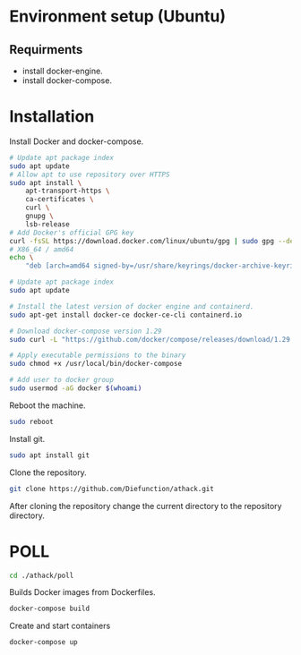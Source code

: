 # Environment setup (Ubuntu)
## Requirments
* install docker-engine.
* install docker-compose.

# Installation
Install Docker and docker-compose.
```bash
# Update apt package index
sudo apt update
# Allow apt to use repository over HTTPS
sudo apt install \
    apt-transport-https \
    ca-certificates \
    curl \
    gnupg \
    lsb-release
# Add Docker's official GPG key
curl -fsSL https://download.docker.com/linux/ubuntu/gpg | sudo gpg --dearmor -o /usr/share/keyrings/docker-archive-keyring.gpg
# X86_64 / amd64
echo \
    "deb [arch=amd64 signed-by=/usr/share/keyrings/docker-archive-keyring.gpg] https://download.docker.com/linux/ubuntu $(lsb_release -cs) stable" | sudo tee /etc/apt/sources.list.d/docker.list > /dev/null

# Update apt package index
sudo apt update

# Install the latest version of docker engine and containerd.
sudo apt-get install docker-ce docker-ce-cli containerd.io

# Download docker-compose version 1.29
sudo curl -L "https://github.com/docker/compose/releases/download/1.29.2/docker-compose-$(uname -s)-$(uname -m)" -o /usr/local/bin/docker-compose

# Apply executable permissions to the binary
sudo chmod +x /usr/local/bin/docker-compose

# Add user to docker group
sudo usermod -aG docker $(whoami)
```
Reboot the machine.
```bash
sudo reboot
```
Install git.
```bash
sudo apt install git
```
Clone the repository.
```bash
git clone https://github.com/Diefunction/athack.git
```
After cloning the repository change the current directory to the repository directory.
# POLL
```bash
cd ./athack/poll
```
Builds Docker images from Dockerfiles.
```bash
docker-compose build
```
Create and start containers
```bash
docker-compose up
```